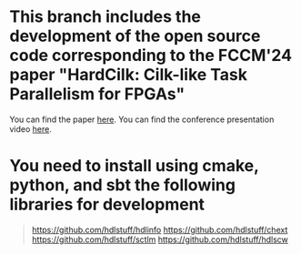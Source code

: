 # This branch includes the development of the open source code corresponding to the FCCM'24 paper "HardCilk: Cilk-like Task Parallelism for FPGAs" 

You can find the paper [here](https://www.epfl.ch/labs/lap/wp-content/uploads/2024/05/ShahawyMay24-HardCilk-Cilk-like-Task-Parallelism-for-FPGAs-FCCM.pdf).
You can find the conference presentation video [here](https://youtu.be/1EjEUD5sPpg).


# You need to install using cmake, python, and sbt the following libraries for development

> https://github.com/hdlstuff/hdlinfo
> https://github.com/hdlstuff/chext
> https://github.com/hdlstuff/sctlm
> https://github.com/hdlstuff/hdlscw

